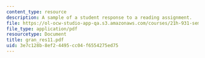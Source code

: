 ```yaml
---
content_type: resource
description: A sample of a student response to a reading assignment.
file: https://ol-ocw-studio-app-qa.s3.amazonaws.com/courses/21h-931-seminar-in-historical-methods-spring-2004/3e7c128b8ef24495cc04f6554275ed75_gran_res11.pdf
file_type: application/pdf
resourcetype: Document
title: gran_res11.pdf
uid: 3e7c128b-8ef2-4495-cc04-f6554275ed75
---
```

